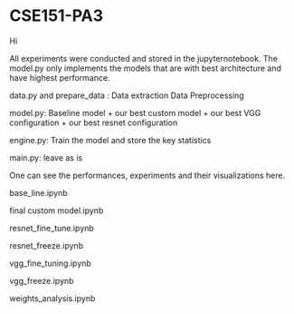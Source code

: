 # CSE151-PA3

Hi 

All experiments were conducted and stored in the jupyternotebook. The model.py only implements the models that are with best architecture and have highest performance. 

data.py and prepare_data : Data extraction Data Preprocessing

model.py: Baseline model +  our best custom model + our best VGG configuration + our best resnet configuration

engine.py: Train the model and store the key statistics 

main.py: leave as is 

One can see the performances, experiments and their visualizations here.  

base_line.ipynb

final custom model.ipynb

resnet_fine_tune.ipynb

resnet_freeze.ipynb

vgg_fine_tuning.ipynb

vgg_freeze.ipynb

weights_analysis.ipynb
